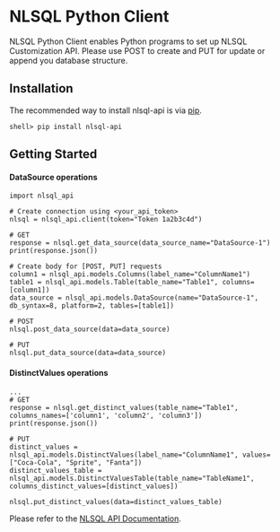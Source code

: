 NLSQL Python Client
======================
NLSQL Python Client enables Python programs to set up NLSQL Customization API. 
Please use POST to create and PUT for update or append you database structure.

Installation
------------

The recommended way to install nlsql-api is via [pip](https://pip.pypa.io/).


    shell> pip install nlsql-api

Getting Started
---------------
#### DataSource operations

    import nlsql_api

    # Create connection using <your_api_token>
    nlsql = nlsql_api.client(token="Token 1a2b3c4d")

    # GET
    response = nlsql.get_data_source(data_source_name="DataSource-1")
    print(response.json())

    # Create body for [POST, PUT] requests
    column1 = nlsql_api.models.Columns(label_name="ColumnName1")
    table1 = nlsql_api.models.Table(table_name="Table1", columns=[column1])
    data_source = nlsql_api.models.DataSource(name="DataSource-1", db_syntax=8, platform=2, tables=[table1])
    
    # POST
    nlsql.post_data_source(data=data_source)

    # PUT
    nlsql.put_data_source(data=data_source)


#### DistinctValues operations
    ...
    # GET
    response = nlsql.get_distinct_values(table_name="Table1", columns_names=['column1', 'column2', 'column3'])
    print(response.json())

    # PUT
    distinct_values = nlsql_api.models.DistinctValues(label_name="ColumnName1", values=["Coca-Cola", "Sprite", "Fanta"])
    distinct_values_table = nlsql_api.models.DistinctValuesTable(table_name="TableName1", columns_distinct_values=[distinct_values])

    nlsql.put_distinct_values(data=distinct_values_table)


Please refer to the [NLSQL API Documentation](https://www.nlsql.com/documentation).

